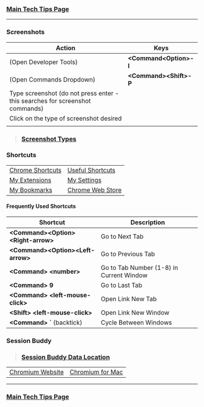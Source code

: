 ### [Main Tech Tips Page](https://github.com/sethfuller/tips/blob/main/tech_tips/README.md)

----------

### Screenshots

| Action                                                                           | Keys                     |
|----------------------------------------------------------------------------------|--------------------------|
| (Open Developer Tools)                                                           | **\<Command\<Option>-I** |
| (Open Commands Dropdown)                                                         | **\<Command>\<Shift>-P** |
| Type screenshot (do not press enter - this searches for screenshot commands)<br> |                          |
| Click on the type of screenshot desired                                          |                          |
|                                                                                  |                          |

> ### [Screenshot Types](https://www.businessinsider.com/how-to-screenshot-on-google-chrome)

### Shortcuts
|                                                                                                                                                                                                                                         |                                                                              |
|-----------------------------------------------------------------------------------------------------------------------------------------------------------------------------------------------------------------------------------------|------------------------------------------------------------------------------|
| [Chrome Shortcuts](https://support.google.com/chrome/answer/157179?co=GENIE.Platform%3DDesktop&hl=en#zippy=%2Ctab-and-window-shortcuts%2Cgoogle-chrome-feature-shortcuts%2Caddress-bar-shortcuts%2Cwebpage-shortcuts%2Cmouse-shortcuts) | [Useful Shortcuts](https://blog.hubspot.com/sales/chrome-keyboard-shortcuts) |
| [My Extensions](chrome://extensions/shortcuts)                                                                                                                                                                                          | [My Settings](chrome://settings/)                                            |
| [My Bookmarks](chrome://bookmarks/)                                                                                                                                                                                                     | [Chrome Web Store](https://chrome.google.com/webstore/category/extensions)   |

#### Frequently Used Shortcuts
| Shortcut                              | Description                              |
|---------------------------------------|------------------------------------------|
| **\<Command>\<Option>\<Right-arrow>** | Go to Next Tab                           |
| **\<Command>\<Option>\<Left-arrow>**  | Go to Previous Tab                       |
| **\<Command> \<number>**              | Go to Tab Number (1-8) in Current Window |
| **\<Command> 9**                      | Go to Last Tab                           |
| **\<Command> \<left-mouse-click>**    | Open Link New Tab                        |
| **\<Shift> \<left-mouse-click>**      | Open Link New Window                     |
| **\<Command> `** (backtick)           | Cycle Between Windows                    |

### Session Buddy
> ### [Session Buddy Data Location](https://sessionbuddy.com/data-location/)

|                                               |                                                                                                                     |
|-----------------------------------------------|---------------------------------------------------------------------------------------------------------------------|
| [Chromium Website](https://www.chromium.org/) | [Chromium for Mac](https://chromium.googlesource.com/chromium/src/+/refs/heads/main/docs/mac_build_instructions.md) |

----------

### [Main Tech Tips Page](https://github.com/sethfuller/tips/blob/main/tech_tips/README.md)
